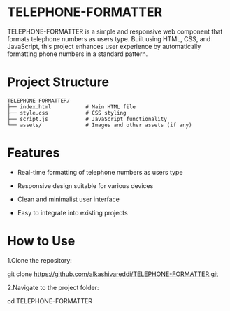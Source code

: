 # TELEPHONE-FORMATTER
TELEPHONE-FORMATTER is a simple and responsive web component that formats telephone numbers as users type. Built using HTML, CSS, and JavaScript, this project enhances user experience by automatically formatting phone numbers in a standard pattern.

# Project Structure
```
TELEPHONE-FORMATTER/
├── index.html           # Main HTML file
├── style.css            # CSS styling
├── script.js            # JavaScript functionality
└── assets/              # Images and other assets (if any)
```
# Features
- Real-time formatting of telephone numbers as users type

- Responsive design suitable for various devices

- Clean and minimalist user interface

- Easy to integrate into existing projects
# How to Use
1.Clone the repository:

   git clone https://github.com/alkashivareddi/TELEPHONE-FORMATTER.git
   
2.Navigate to the project folder:

  cd TELEPHONE-FORMATTER



